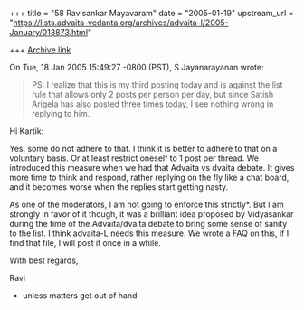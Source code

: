 +++
title = "58 Ravisankar Mayavaram"
date = "2005-01-19"
upstream_url = "https://lists.advaita-vedanta.org/archives/advaita-l/2005-January/013873.html"

+++
[Archive link](https://lists.advaita-vedanta.org/archives/advaita-l/2005-January/013873.html)

On Tue, 18 Jan 2005 15:49:27 -0800 (PST), S Jayanarayanan
<sjayana at yahoo.com> wrote:

> 
> PS: I realize that this is my third posting today and is against the
> list rule that allows only 2 posts per person per day, but since Satish
> Arigela has also posted three times today, I see nothing wrong in
> replying to him.


Hi Kartik:

Yes, some  do not adhere to that.  I think it is better to adhere to
that on a voluntary basis. Or at least restrict oneself to 1 post per
thread. We introduced this measure when we had that Advaita vs dvaita
debate.  It gives more time to think and respond, rather replying on
the fly like a chat board, and it becomes worse when the replies start
getting nasty.

As one of the moderators, I am not going to enforce this strictly*. 
But I am strongly in favor of it though, it was a brilliant idea
proposed by Vidyasankar during the time of the Advaita/dvaita debate
to bring some sense of sanity to the list. I think advaita-L needs
this measure. We wrote a FAQ on this, if I find that file, I will post
it once in a while.


With best regards,

Ravi

* unless matters get out of hand


